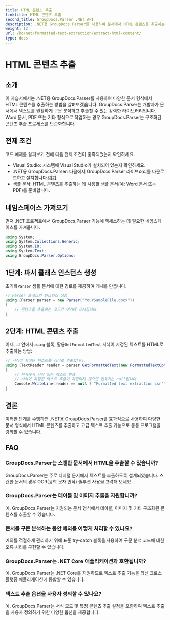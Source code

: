 ```yaml
---
title: HTML 콘텐츠 추출
linktitle: HTML 콘텐츠 추출
second_title: GroupDocs.Parser .NET API
description: .NET용 GroupDocs.Parser를 사용하여 문서에서 HTML 콘텐츠를 추출하는 방법을 알아보세요. 코드 예제와 단계별 지침이 포함된 따라하기 쉬운 튜토리얼입니다.
weight: 12
url: /ko/net/formatted-text-extraction/extract-html-content/
type: docs
---
```

# HTML 콘텐츠 추출

## 소개
이 자습서에서는 .NET용 GroupDocs.Parser를 사용하여 다양한 문서 형식에서 HTML 콘텐츠를 추출하는 방법을 살펴보겠습니다. GroupDocs.Parser는 개발자가 문서에서 텍스트를 원활하게 구문 분석하고 추출할 수 있는 강력한 라이브러리입니다. Word 문서, PDF 또는 기타 형식으로 작업하는 경우 GroupDocs.Parser는 구조화된 콘텐츠 추출 프로세스를 단순화합니다.
## 전제 조건
코드 예제를 살펴보기 전에 다음 전제 조건이 충족되었는지 확인하세요.
- Visual Studio: 시스템에 Visual Studio가 설치되어 있는지 확인하세요.
-  .NET용 GroupDocs.Parser: 다음에서 GroupDocs.Parser 라이브러리를 다운로드하고 설치합니다.[여기](https://releases.groupdocs.com/parser/net/).
- 샘플 문서: HTML 콘텐츠를 추출하는 데 사용할 샘플 문서(예: Word 문서 또는 PDF)를 준비합니다.

## 네임스페이스 가져오기
먼저 .NET 프로젝트에서 GroupDocs.Parser 기능에 액세스하는 데 필요한 네임스페이스를 가져옵니다.
```csharp
using System;
using System.Collections.Generic;
using System.IO;
using System.Text;
using GroupDocs.Parser.Options;
```
## 1단계: 파서 클래스 인스턴스 생성
 초기화`Parser` 샘플 문서에 대한 경로를 제공하여 개체를 만듭니다.
```csharp
// Parser 클래스의 인스턴스 생성
using (Parser parser = new Parser("YourSampleFile.docx"))
{
    // 콘텐츠를 추출하는 코드가 여기에 표시됩니다.
}
```
## 2단계: HTML 콘텐츠 추출
 이제, 그 안에서`using` 블록, 활용`GetFormattedText` 서식이 지정된 텍스트를 HTML로 추출하는 방법:
```csharp
// 서식이 지정된 텍스트를 리더로 추출합니다.
using (TextReader reader = parser.GetFormattedText(new FormattedTextOptions(FormattedTextMode.Html)))
{
    // 문서에서 서식 있는 텍스트 인쇄
    // 서식이 지정된 텍스트 추출이 지원되지 않으면 판독기는 null입니다.
    Console.WriteLine(reader == null ? "Formatted text extraction isn't supported" : reader.ReadToEnd());
}
```

## 결론
이러한 단계를 수행하면 .NET용 GroupDocs.Parser를 효과적으로 사용하여 다양한 문서 형식에서 HTML 콘텐츠를 추출하고 고급 텍스트 추출 기능으로 응용 프로그램을 강화할 수 있습니다.

## FAQ
### GroupDocs.Parser는 스캔한 문서에서 HTML을 추출할 수 있습니까?
GroupDocs.Parser는 주로 디지털 문서에서 텍스트를 추출하도록 설계되었습니다. 스캔한 문서의 경우 OCR(광학 문자 인식) 솔루션 사용을 고려해 보세요.
### GroupDocs.Parser는 테이블 및 이미지 추출을 지원합니까?
예, GroupDocs.Parser는 지원되는 문서 형식에서 테이블, 이미지 및 기타 구조화된 콘텐츠를 추출할 수 있습니다.
### 문서를 구문 분석하는 동안 예외를 어떻게 처리할 수 있나요?
예외를 적절하게 관리하기 위해 표준 try-catch 블록을 사용하여 구문 분석 코드에 대한 오류 처리를 구현할 수 있습니다.
### GroupDocs.Parser는 .NET Core 애플리케이션과 호환됩니까?
예, GroupDocs.Parser는 .NET Core를 지원하므로 텍스트 추출 기능을 최신 크로스 플랫폼 애플리케이션에 통합할 수 있습니다.
### 텍스트 추출 옵션을 사용자 정의할 수 있나요?
예, GroupDocs.Parser는 서식 모드 및 특정 콘텐츠 추출 설정을 포함하여 텍스트 추출을 사용자 정의하기 위한 다양한 옵션을 제공합니다.